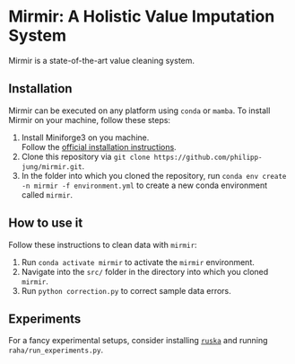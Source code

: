 # Mirmir: A Holistic Value Imputation System
Mirmir is a state-of-the-art value cleaning system.

## Installation
Mirmir can be executed on any platform using `conda` or `mamba`.
To install Mirmir on your machine, follow these steps:

1) Install Miniforge3 on you machine.\
Follow the [official installation instructions](https://github.com/conda-forge/miniforge#download).
1) Clone this repository via `git clone https://github.com/philipp-jung/mirmir.git`.
1) In the folder into which you cloned the repository, run `conda env create -n mirmir -f environment.yml` to create a new conda environment called `mirmir`.

## How to use it
Follow these instructions to clean data with `mirmir`:

1) Run `conda activate mirmir` to activate the `mirmir` environment.
1) Navigate into the `src/` folder in the directory into which you cloned `mirmir`.
1) Run `python correction.py` to correct sample data errors.


## Experiments
For a fancy experimental setups, consider installing [`ruska`](https://github.com/philipp-jung/ruska) and running `raha/run_experiments.py`.

